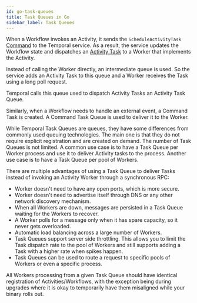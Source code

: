 ```yaml
---
id: go-task-queues
title: Task Queues in Go
sidebar_label: Task Queues
---
```


When a Workflow invokes an Activity, it sends the `ScheduleActivityTask` [Command](/docs/glossary/#command) to the Temporal service. As a result, the service updates the Workflow state and dispatches an [Activity Task](/docs/glossary/#activity-task) to a Worker that implements the Activity.

Instead of calling the Worker directly, an intermediate queue is used. So the service adds an Activity Task to this queue and a Worker receives the Task using a long poll request.

Temporal calls this queue used to dispatch Activity Tasks an Activity Task Queue.

Similarly, when a Workflow needs to handle an external event, a Command Task is created.
A Command Task Queue is used to deliver it to the Worker.

While Temporal Task Queues are queues, they have some differences from commonly used queuing technologies. The main one is that they do not require explicit registration and are created on demand. The number of Task Queues is not limited. A common use case is to have a Task Queue per Worker process and use it to deliver Activity tasks to the process. Another use case is to have a Task Queue per pool of Workers.

There are multiple advantages of using a Task Queue to deliver Tasks instead of invoking an Activity Worker through a synchronous RPC:

- Worker doesn't need to have any open ports, which is more secure.
- Worker doesn't need to advertise itself through DNS or any other network discovery mechanism.
- When all Workers are down, messages are persisted in a Task Queue waiting for the Workers to recover.
- A Worker polls for a message only when it has spare capacity, so it never gets overloaded.
- Automatic load balancing across a large number of Workers.
- Task Queues support server side throttling. This allows you to limit the Task dispatch rate to the pool of Workers and still supports adding a Task with a higher rate when spikes happen.
- Task Queues can be used to route a request to specific pools of Workers or even a specific process.

All Workers processing from a given Task Queue should have identical registration of Activities/Workflows, with the exception being during upgrades where it is okay to temporarily have them misaligned while your binary rolls out.

